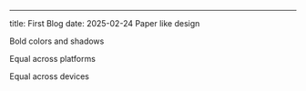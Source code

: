 ---
title: First Blog
date: 2025-02-24
Paper like design

Bold colors and shadows

Equal across platforms

Equal across devices
